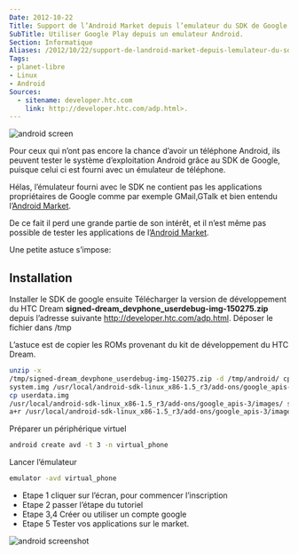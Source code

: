 ```yaml
---
Date: 2012-10-22
Title: Support de l’Android Market depuis l’emulateur du SDK de Google
SubTitle: Utiliser Google Play depuis un emulateur Android.
Section: Informatique
Aliases: /2012/10/22/support-de-landroid-market-depuis-lemulateur-du-sdk-de-google
Tags:
- planet-libre
- Linux
- Android
Sources:
  - sitename: developer.htc.com
    link: http://developer.htc.com/adp.html>.
---
```


![android screen](/img/2012/android-0_vga_palette_crt_effects.png)

Pour ceux qui n’ont pas encore la chance d’avoir un téléphone Android, ils
peuvent tester le système d’exploitation Android grâce au SDK de Google, puisque
celui ci est fourni avec un émulateur de téléphone.

Hélas, l’émulateur fourni avec le SDK ne contient pas les applications
propriétaires de Google comme par exemple GMail,GTalk et bien entendu
l’[Android Market](http://blog.jesuislibre.org/2009/10/support-de-landroid-market-depuis-lemulateur-du-sdk-de-google/www.android.com/market/).

De ce fait il perd une grande partie de son intérêt, et il n’est même pas
possible de tester les applications de
l’[Android Market](http://blog.jesuislibre.org/2009/10/support-de-landroid-market-depuis-lemulateur-du-sdk-de-google/www.android.com/market/).

Une petite astuce s’impose:

## Installation

Installer le SDK de google ensuite Télécharger la version de développement du
HTC Dream **signed-dream\_devphone\_userdebug-img-150275.zip** depuis l’adresse
suivante <http://developer.htc.com/adp.html>. Déposer le fichier dans /tmp

L’astuce est de copier les ROMs provenant du kit de développement du HTC Dream.

```bash
unzip -x
/tmp/signed-dream_devphone_userdebug-img-150275.zip -d /tmp/android/ cp
system.img /usr/local/android-sdk-linux_x86-1.5_r3/add-ons/google_apis-3/images/
cp userdata.img
/usr/local/android-sdk-linux_x86-1.5_r3/add-ons/google_apis-3/images/ sudo chmod
a+r /usr/local/android-sdk-linux_x86-1.5_r3/add-ons/google_apis-3/images/*.img
```

Préparer un périphérique virtuel

```bash
android create avd -t 3 -n virtual_phone
```

Lancer l’émulateur

```bash
emulator -avd virtual_phone
```

- Etape 1 cliquer sur l’écran, pour commencer l’inscription
- Etape 2 passer l’étape du tutoriel
- Etape 3,4 Créer ou utiliser un compte google
- Etape 5 Tester vos applications sur le market.

![android screenshot](/img/2012/android-1.png)
